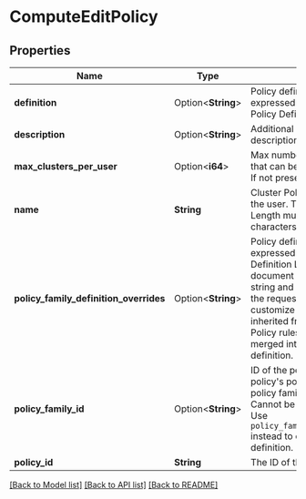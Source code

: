 # ComputeEditPolicy

## Properties

Name | Type | Description | Notes
------------ | ------------- | ------------- | -------------
**definition** | Option<**String**> | Policy definition document expressed in Databricks Cluster Policy Definition Language. | [optional]
**description** | Option<**String**> | Additional human-readable description of the cluster policy. | [optional]
**max_clusters_per_user** | Option<**i64**> | Max number of clusters per user that can be active using this policy. If not present, there is no max limit. | [optional]
**name** | **String** | Cluster Policy name requested by the user. This has to be unique. Length must be between 1 and 100 characters. | 
**policy_family_definition_overrides** | Option<**String**> | Policy definition JSON document expressed in Databricks Policy Definition Language. The JSON document must be passed as a string and cannot be embedded in the requests.  You can use this to customize the policy definition inherited from the policy family. Policy rules specified here are merged into the inherited policy definition.  | [optional]
**policy_family_id** | Option<**String**> | ID of the policy family. The cluster policy's policy definition inherits the policy family's policy definition.  Cannot be used with `definition`. Use `policy_family_definition_overrides` instead to customize the policy definition.  | [optional]
**policy_id** | **String** | The ID of the policy to update. | 

[[Back to Model list]](../README.md#documentation-for-models) [[Back to API list]](../README.md#documentation-for-api-endpoints) [[Back to README]](../README.md)


